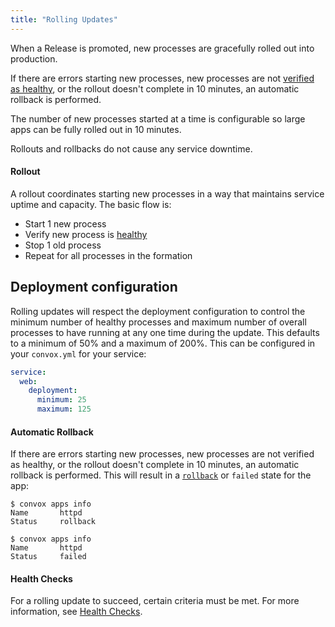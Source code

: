```yaml
---
title: "Rolling Updates"
---
```


When a Release is promoted, new processes are gracefully rolled out into production.

If there are errors starting new processes, new processes are not [verified as healthy](/docs/health-checks), or the rollout doesn't complete in 10 minutes, an automatic rollback is performed.

The number of new processes started at a time is configurable so large apps can be fully rolled out in 10 minutes.

Rollouts and rollbacks do not cause any service downtime.

#### Rollout

A rollout coordinates starting new processes in a way that maintains service uptime and capacity. The basic flow is:

* Start 1 new process
* Verify new process is [healthy](/docs/health-checks)
* Stop 1 old process
* Repeat for all processes in the formation

## Deployment configuration

Rolling updates will respect the deployment configuration to control the minimum number of healthy processes and maximum number of overall processes to have running at any one time during the update.  This defaults to a minimum of 50% and a maximum of 200%.  This can be configured in your `convox.yml` for your service:

```yml
service:
  web:
    deployment:
      minimum: 25
      maximum: 125
```

#### Automatic Rollback

If there are errors starting new processes, new processes are not verified as healthy, or the rollout doesn't complete in 10 minutes, an automatic rollback is performed. This will result in a [`rollback`](/docs/rack-statuses/#rollback) or `failed` state for the app:

```
$ convox apps info
Name       httpd
Status     rollback

$ convox apps info
Name       httpd
Status     failed
```

#### Health Checks

For a rolling update to succeed, certain criteria must be met. For more information, see [Health Checks](/docs/health-checks).
